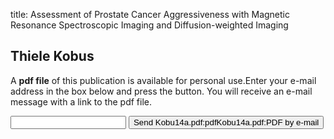 title: Assessment of Prostate Cancer Aggressiveness with Magnetic Resonance Spectroscopic Imaging and Diffusion-weighted Imaging

## Thiele Kobus
A <b>pdf file</b> of this publication is available for personal use.Enter your e-mail address in the box below and press the button. You will receive an e-mail message with a link to the pdf file.
<form action="sender.php">  <input type="text" name="email">  <input type="submit" value="Send Kobu14a.pdf:pdfKobu14a.pdf:PDF by e-mail"></form>